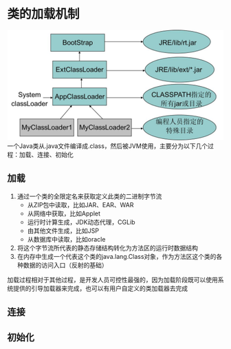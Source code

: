 # 类的加载机制
![](../resources/image/loader-class.jpg "类的生命周期")
一个Java类从.java文件编译成.class，然后被JVM使用，主要分为以下几个过程：加载、连接、初始化

## 加载
1. 通过一个类的全限定名来获取定义此类的二进制字节流
    * 从ZIP包中读取，比如JAR、EAR、WAR
    * 从网络中获取，比如Applet
    * 运行时计算生成，JDK动态代理，CGLib
    * 由其他文件生成，比如JSP
    * 从数据库中读取，比如oracle
2. 将这个字节流所代表的静态存储结构转化为方法区的运行时数据结构
3. 在内存中生成一个代表这个类的java.lang.Class对象，作为方法区这个类的各种数据的访问入口（反射的基础）

加载过程相对于其他过程，是开发人员可控性最强的，因为加载阶段既可以使用系统提供的引导加载器来完成，也可以有用户自定义的类加载器去完成
## 连接
## 初始化